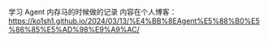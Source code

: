
学习 Agent 内存马的时候做的记录
内容在个人博客：https://ko1sh1.github.io/2024/03/13/%E4%BB%8EAgent%E5%88%B0%E5%86%85%E5%AD%98%E9%A9%AC/




















